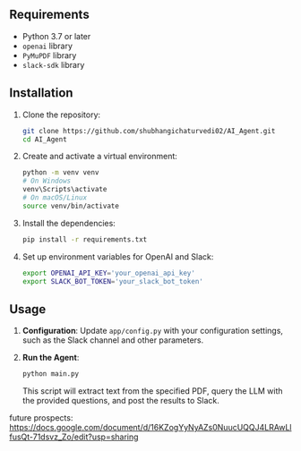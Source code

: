 
## Requirements

- Python 3.7 or later
- `openai` library
- `PyMuPDF` library
- `slack-sdk` library

## Installation

1. Clone the repository:

    ```bash
    git clone https://github.com/shubhangichaturvedi02/AI_Agent.git
    cd AI_Agent
    ```

2. Create and activate a virtual environment:

    ```bash
    python -m venv venv
    # On Windows
    venv\Scripts\activate
    # On macOS/Linux
    source venv/bin/activate
    ```

3. Install the dependencies:

    ```bash
    pip install -r requirements.txt
    ```

4. Set up environment variables for OpenAI and Slack:

    ```bash
    export OPENAI_API_KEY='your_openai_api_key'
    export SLACK_BOT_TOKEN='your_slack_bot_token'
    ```

## Usage

1. **Configuration**: Update `app/config.py` with your configuration settings, such as the Slack channel and other parameters.

2. **Run the Agent**:

    ```bash
    python main.py
    ```

   This script will extract text from the specified PDF, query the LLM with the provided questions, and post the results to Slack.


future prospects: https://docs.google.com/document/d/16KZogYyNyAZs0NuucUQQJ4LRAwLlfusQt-71dsvz_Zo/edit?usp=sharing
